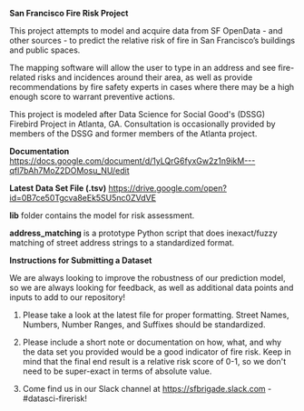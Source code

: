 <b>San Francisco Fire Risk Project</b></br>

This project attempts to model and acquire data from SF OpenData - and other sources - to predict the relative risk of fire in San Francisco’s buildings and public spaces.

The mapping software will allow the user to type in an address and see fire-related risks and incidences around their area, as well as provide recommendations by fire safety experts in cases where there may be a high enough score to warrant preventive actions.

This project is modeled after Data Science for Social Good's (DSSG) Firebird Project in Atlanta, GA. Consultation is occasionally provided by members of the DSSG and former members of the Atlanta project.

<b>Documentation</b></br>
https://docs.google.com/document/d/1yLQrG6fyxGw2z1n9ikM---qfl7bAh7MoZ2DOMosu_NU/edit

<b>Latest Data Set File (.tsv)</b>
https://drive.google.com/open?id=0B7ce50Tgcva8eEk5SU5nc0ZVdVE

<b>lib</b> folder contains the model for risk assessment.

<b>address_matching</b> is a prototype Python script that does inexact/fuzzy matching of street address strings to a standardized format.

<b>Instructions for Submitting a Dataset</b></br>

We are always looking to improve the robustness of our prediction model, so we are always looking for feedback, as well as additional data points and inputs to add to our repository!

1.  Please take a look at the latest file for proper formatting.  Street Names, Numbers, Number Ranges, and Suffixes should be standardized.

2.  Please include a short note or documentation on how, what, and why the data set you provided would be a good indicator of fire risk.  Keep in mind that the final end result is a relative risk score of 0-1, so we don't need to be super-exact in terms of absolute value.

3.  Come find us in our Slack channel at https://sfbrigade.slack.com - #datasci-firerisk!

